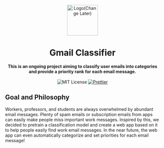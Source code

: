 <p align="center">
  <a href="https://arya.lovejade.cn/" target="_blank">
    <img width="100"alt="Logo(Change Later)"src="https://raw.githubusercontent.com/nicejade/arya-jarvis/master/assets/images/logo.png">
  </a>
</p>

<h1 align="center">Gmail Classifier</h1>

<div align="center">
  <strong>
    This is an ongoing project aiming to classify user emails into categories and provide a priority rank for each email message.
  </strong>
</div>

<br>

<div align="center">
  <img src="https://img.shields.io/badge/license-MIT-blue" alt="MIT License">
  <a href="https://nicelinks.site/post/5c16083e819ae45de1453caa">
    <img src="https://img.shields.io/badge/code_style-prettier-ff69b4.svg?style=flat" alt="Prettier">
  </a>
</div>

## Goal and Philosophy

Workers, professors, and students are always overwhelmed by abundant email messages. Plenty of spam emails or subscription emails from apps can easily make people miss important work messages. Inspired by this, we decided to pretrain a classification model and create a web app based on it to help people easily find work email messages. In the near future, the web app can even automatically categorize and set priorities for each email message!

